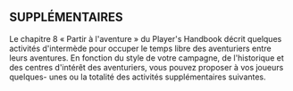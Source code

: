 ## SUPPLÉMENTAIRES


Le chapitre 8 « Partir à l'aventure » du Player's Handbook
décrit quelques activités d'intermède pour occuper le temps
libre des aventuriers entre leurs aventures. En fonction du
style de votre campagne, de l'historique et des centres d'intérêt
des aventuriers, vous pouvez proposer à vos joueurs quelques-
unes ou la totalité des activités supplémentaires suivantes.
